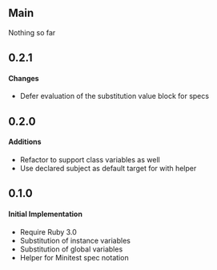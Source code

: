 ## Main

Nothing so far

## 0.2.1

#### Changes
* Defer evaluation of the substitution value block for specs

## 0.2.0

#### Additions
* Refactor to support class variables as well
* Use declared subject as default target for with helper

## 0.1.0

#### Initial Implementation
* Require Ruby 3.0
* Substitution of instance variables
* Substitution of global variables
* Helper for Minitest spec notation
